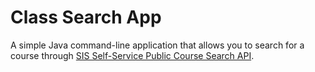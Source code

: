 # Class Search App

A simple Java command-line application that 
allows you to search for a course through
[SIS Self-Service Public Course Search API](https://sis.jhu.edu/api).
